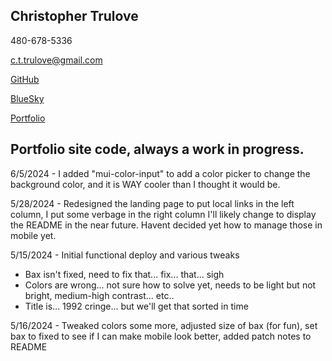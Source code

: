 ## Christopher Trulove

480-678-5336

c.t.trulove@gmail.com

[GitHub](https://github.com/OhkaBaka)

[BlueSky](https://bsky.app/profile/ohkabaka.bsky.social)

[Portfolio](http://code.trulove.cc)


## Portfolio site code, always a work in progress.
6/5/2024 - I added "mui-color-input" to add a color picker to change the background color, and it is WAY cooler than I thought it would be.

5/28/2024 - Redesigned the landing page to put local links in the left column, I put some verbage in the right column I'll likely change to display the README in the near future. Havent decided yet how to manage those in mobile yet.

5/15/2024 - Initial functional deploy and various tweaks
- Bax isn't fixed, need to fix that... fix... that... sigh
- Colors are wrong... not sure how to solve yet, needs to be light but not bright, medium-high contrast... etc..
- Title is... 1992 cringe... but we'll get that sorted in time

5/16/2024 - Tweaked colors some more, adjusted size of bax (for fun), set bax to fixed to see if I can make mobile look better, added patch notes to README 

